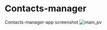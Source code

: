 # Contacts-manager
Contacts-manager-app screenshot
![main_pv](https://github.com/MohammadGhorbani-dev/mohammadGhorbani.io/assets/136791923/b62e4aa0-18d1-487c-9542-ca75a3a38fcb)
